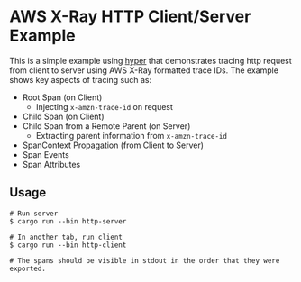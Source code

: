 # AWS X-Ray HTTP Client/Server Example

This is a simple example using [hyper] that demonstrates tracing http request from client to server using AWS X-Ray formatted trace IDs. The example
shows key aspects of tracing such as:

- Root Span (on Client)
  - Injecting `x-amzn-trace-id` on request
- Child Span (on Client)
- Child Span from a Remote Parent (on Server)
  - Extracting parent information from `x-amzn-trace-id`
- SpanContext Propagation (from Client to Server)
- Span Events
- Span Attributes

[hyper]: https://hyper.rs/

## Usage

```shell
# Run server
$ cargo run --bin http-server

# In another tab, run client
$ cargo run --bin http-client

# The spans should be visible in stdout in the order that they were exported.
```
